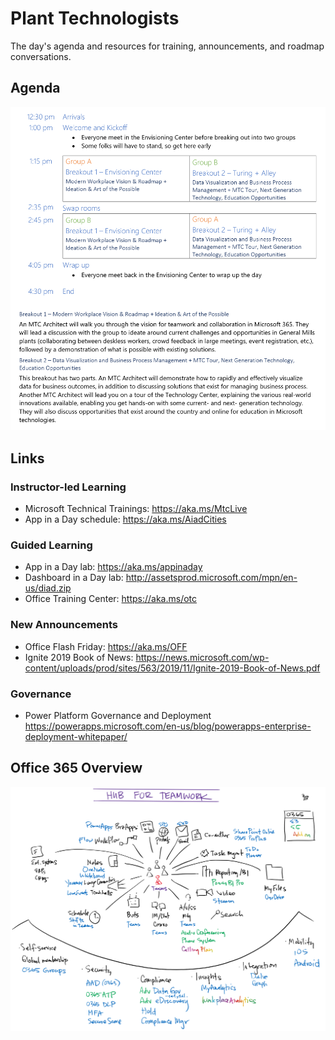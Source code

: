 # Plant Technologists
The day's agenda and resources for training, announcements, and roadmap conversations.

## Agenda
![Agenda](Images/Agenda.png)

## Links
### Instructor-led Learning
- Microsoft Technical Trainings: https://aka.ms/MtcLive
- App in a Day schedule: https://aka.ms/AiadCities
### Guided Learning
- App in a Day lab: https://aka.ms/appinaday
- Dashboard in a Day lab: http://assetsprod.microsoft.com/mpn/en-us/diad.zip
- Office Training Center: https://aka.ms/otc
### New Announcements
- Office Flash Friday: https://aka.ms/OFF
- Ignite 2019 Book of News: https://news.microsoft.com/wp-content/uploads/prod/sites/563/2019/11/Ignite-2019-Book-of-News.pdf
### Governance
- Power Platform Governance and Deployment https://powerapps.microsoft.com/en-us/blog/powerapps-enterprise-deployment-whitepaper/
## Office 365 Overview
![Hub for Teamwork Diagram](Images/TeamworkProductsWhiteboard.png)

